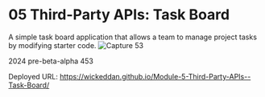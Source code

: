 # 05 Third-Party APIs: Task Board

A simple task board application that allows a team to manage project tasks by modifying starter code.
![Capture 53](https://github.com/user-attachments/assets/0affd5c1-b737-44d1-9a93-6352ceb9effb)

2024 pre-beta-alpha 453


Deployed URL:
https://wickeddan.github.io/Module-5-Third-Party-APIs--Task-Board/
